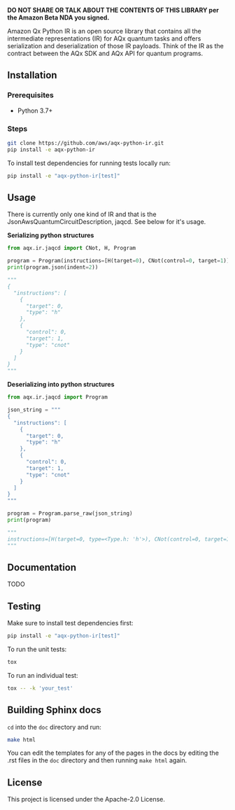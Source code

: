 **DO NOT SHARE OR TALK ABOUT THE CONTENTS OF THIS LIBRARY per the Amazon Beta NDA you signed.**

Amazon Qx Python IR is an open source library that contains all the intermediate representations (IR) for AQx quantum tasks and offers serialization and deserialization of those IR payloads. Think of the IR as the contract between the AQx SDK and AQx API for quantum programs.

## Installation

### Prerequisites
- Python 3.7+
### Steps
 ```bash
 git clone https://github.com/aws/aqx-python-ir.git
 pip install -e aqx-python-ir
 ```

 To install test dependencies for running tests locally run:
 ```bash
 pip install -e "aqx-python-ir[test]"
 ```

## Usage
There is currently only one kind of IR and that is the JsonAwsQuantumCircuitDescription, jaqcd. See below for it's usage.

**Serializing python structures**
```python
from aqx.ir.jaqcd import CNot, H, Program

program = Program(instructions=[H(target=0), CNot(control=0, target=1)])
print(program.json(indent=2))

"""
{
  "instructions": [
    {
      "target": 0,
      "type": "h"
    },
    {
      "control": 0,
      "target": 1,
      "type": "cnot"
    }
  ]
}
"""
```

**Deserializing into python structures**
```python
from aqx.ir.jaqcd import Program

json_string = """
{
  "instructions": [
    {
      "target": 0,
      "type": "h"
    },
    {
      "control": 0,
      "target": 1,
      "type": "cnot"
    }
  ]
}
"""

program = Program.parse_raw(json_string)
print(program)

"""
instructions=[H(target=0, type=<Type.h: 'h'>), CNot(control=0, target=1, type=<Type.cnot: 'cnot'>)]
"""
```

## Documentation
TODO

## Testing

Make sure to install test dependencies first:
```bash
pip install -e "aqx-python-ir[test]"
```

To run the unit tests:
```bash
tox
```

To run an individual test:
```bash
tox -- -k 'your_test'
```

## Building Sphinx docs
`cd` into the `doc` directory and run:
```bash
make html
```

You can edit the templates for any of the pages in the docs by editing the .rst files in the `doc` directory and then running `make html` again.

## License

This project is licensed under the Apache-2.0 License.
